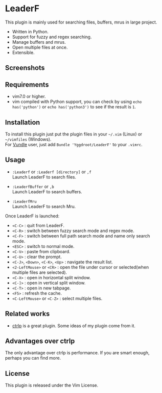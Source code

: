 LeaderF
=======

This plugin is mainly used for searching files, buffers, mrus in large project.

 - Written in Python.
 - Support for fuzzy and regex searching.
 - Manage buffers and mrus.
 - Open multiple files at once.
 - Extensible.

Screenshots
-----------

Requirements
------------

 - vim7.0 or higher.
 - vim compiled with Python support, you can check by using `echo has('python')` or `echo has('python3')` to see if the result is `1`.

Installation
------------

To install this plugin just put the plugin files in your `~/.vim` (Linux) or `~/vimfiles` (Windows).<br>
For [Vundle][1] user, just add `Bundle 'Yggdroot/LeaderF'` to your `.vimrc`.

Usage
----- 

 - `:Leaderf` or `:Leaderf [directory]` or `,f`<br>
 Launch LeaderF to search files.

 - `:LeaderfBuffer` or `,b`<br>
 Launch LeaderF to search buffers.

 - `:LeaderfMru`<br>
 Launch LeaderF to search Mru.

Once LeaderF is launched:

 - `<C-C>` : quit from LeaderF.
 - `<C-R>` : switch between fuzzy search mode and regex mode.
 - `<C-F>` : switch between full path search mode and name only search mode.
 - `<ESC>` : switch to normal mode.
 - `<C-V>` : paste from clipboard.
 - `<C-U>` : clear the prompt. 
 - `<C-J>`, `<Down>`, `<C-K>`, `<Up>` : navigate the result list.
 - `<2-LeftMouse>` or `<CR>` : open the file under cursor or selected(when multiple files are selected).
 - `<C-X>` : open in horizontal split window.
 - `<C-]>` : open in vertical split window.
 - `<C-T>` : open in new tabpage.
 - `<F5>`  : refresh the cache.
 - `<C-LeftMouse>` or `<C-Z>` : select multiple files.

Related works
-------------

 - [ctrlp][2] is a great plugin. Some ideas of my plugin come from it. 

Advantages over ctrlp
---------------------

The only advantage over ctrlp is performance. If you are smart enough, perhaps you can find more.
 

License
-------

This plugin is released under the Vim License.

  [1]: https://github.com/gmarik/Vundle.vim
  [2]: https://github.com/kien/ctrlp.vim
